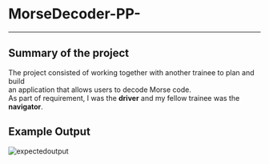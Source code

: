MorseDecoder-PP-
===

---

Summary of the project
---

The project consisted of working together with another trainee to plan and build<br />
an application that allows users to decode Morse code.<br />
As part of requirement, I was the **driver** and my fellow trainee was the **navigator**.


Example Output
---

![expectedoutput](https://user-images.githubusercontent.com/38702209/42117411-36583cd0-7bf4-11e8-8631-6f3f4b017533.jpg)

